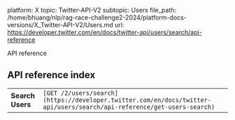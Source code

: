 platform: X
topic: Twitter-API-V2
subtopic: Users
file_path: /home/bhuang/nlp/rag-race-challenge2-2024/platform-docs-versions/X_Twitter-API-V2/Users.md
url: https://developer.twitter.com/en/docs/twitter-api/users/search/api-reference

API reference

## API reference index

|     |     |
| --- | --- |
| **Search Users** | `[GET /2/users/search](https://developer.twitter.com/en/docs/twitter-api/users/search/api-reference/get-users-search)` |